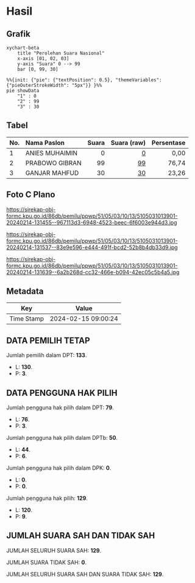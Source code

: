 # Hasil

## Grafik

```mermaid
xychart-beta
    title "Perolehan Suara Nasional"
    x-axis [01, 02, 03]
    y-axis "Suara" 0 --> 99
    bar [0, 99, 30]
```

```mermaid
%%{init: {"pie": {"textPosition": 0.5}, "themeVariables": {"pieOuterStrokeWidth": "5px"}} }%%
pie showData
    "1" : 0
    "2" : 99
    "3" : 30
```

## Tabel

| No. | Nama Paslon    | Suara | Suara (raw) | Persentase |
|:--- |:-------------- | -----:| -----------:| ----------:|
| 1   | ANIES MUHAIMIN | 0     | [0][p-1]    | 0,00       |
| 2   | PRABOWO GIBRAN | 99    | [99][p-2]   | 76,74      |
| 3   | GANJAR MAHFUD  | 30    | [30][p-3]   | 23,26      |


[p-1]: https://github.com/gigit-pemilu/pemilu-2024/blob/main/pilpres/hitung-suara/sub/51-bali/sub/05-klungkung/sub/03-klungkung/sub/1013-semarapura-klod/sub/901-tps/sub/paslon-1.txt
[p-2]: https://github.com/gigit-pemilu/pemilu-2024/blob/main/pilpres/hitung-suara/sub/51-bali/sub/05-klungkung/sub/03-klungkung/sub/1013-semarapura-klod/sub/901-tps/sub/paslon-2.txt
[p-3]: https://github.com/gigit-pemilu/pemilu-2024/blob/main/pilpres/hitung-suara/sub/51-bali/sub/05-klungkung/sub/03-klungkung/sub/1013-semarapura-klod/sub/901-tps/sub/paslon-3.txt

## Foto C Plano

https://sirekap-obj-formc.kpu.go.id/86db/pemilu/ppwp/51/05/03/10/13/5105031013901-20240214-131455--967113d3-6948-4523-beec-6f6003e944d3.jpg

https://sirekap-obj-formc.kpu.go.id/86db/pemilu/ppwp/51/05/03/10/13/5105031013901-20240214-131537--83e9e596-e444-491f-bcd2-52b8b4db33d9.jpg

https://sirekap-obj-formc.kpu.go.id/86db/pemilu/ppwp/51/05/03/10/13/5105031013901-20240214-131639--6a2b268d-cc32-466e-b094-42ec05c5b4a5.jpg


## Metadata

| Key        | Value               |
| ---------- | ------------------- |
| Time Stamp | 2024-02-15 09:00:24 |


## DATA PEMILIH TETAP

Jumlah pemilih dalam DPT: **133**.
 * L: **130**.
 * P: **3**.

## DATA PENGGUNA HAK PILIH

Jumlah pengguna hak pilih dalam DPT: **79**.
 * L: **76**.
 * P: **3**.

Jumlah pengguna hak pilih dalam DPTb: **50**.
 * L: **44**.
 * P: **6**.

Jumlah pengguna hak pilih dalam DPK: **0**.
 * L: **0**.
 * P: **0**.

Jumlah pengguna hak pilih: **129**.
 * L: **120**.
 * P: **9**.

## JUMLAH SUARA SAH DAN TIDAK SAH

JUMLAH SELURUH SUARA SAH: **129**.

JUMLAH SUARA TIDAK SAH: **0**.

JUMLAH SELURUH SUARA SAH DAN SUARA TIDAK SAH: **129**.


